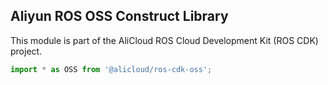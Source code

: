 ## Aliyun ROS OSS Construct Library

This module is part of the AliCloud ROS Cloud Development Kit (ROS CDK) project.

```ts
import * as OSS from '@alicloud/ros-cdk-oss';
```